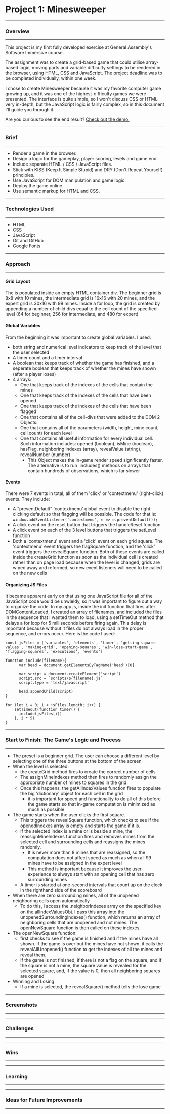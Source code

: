 # Project 1: Minesweeper

---
### Overview
---
This project is my first fully developed exercise at General Assembly's Software Immersive course.

The assignment was to create a grid-based game that could utilise array-based logic, moving parts and variable difficulty settings to be rendered in the browser, using HTML, CSS and JavaScript. The project deadline was to be completed individually, within one week.

I chose to create  Minesweeper because it was my favorite computer game growing up, and it was one of the highest-difficulty games we were presented. The interface is quite simple, so I won't discuss CSS or HTML very in-depth, but the JavaScript logic is fairly complex, so in this document I'll guide you through it.

Are you curious to see the end result? [Check out the demo.](https://psopher.github.io/Minesweeper/) 

---
### Brief
---
* Render a game in the browser.
* Design a logic for the gameplay, player scoring, levels and game end.
* Include separate HTML / CSS / JavaScript files.
* Stick with KISS (Keep It Simple Stupid) and DRY (Don't Repeat Yourself) principles.
* Use JavaScript for DOM manipulation and game logic.
* Deploy the game online.
* Use semantic markup for HTML and CSS.

---
### Technologies Used
---
* HTML
* CSS
* JavaScript
* Git and GitHub
* Google Fonts

---
### Approach
---

#### Grid Layout
The is populated inside an empty HTML container div. The beginner grid is 8x8 with 10 mines, the intermediate grid is 16x16 with 20 mines, and the expert grid is 30x16 with 99 mines. Inside a for loop, the grid is created by appending a number of child divs equal to the cell count of the specified level (64 for beginner, 256 for intermediate, and 480 for expert)



#### Global Variables
From the beginning it was important to create global variables. I used: 
* both string and numerical level indicators to keep track of the level that the user selected
* A timer count and a timer interval
* A boolean that keeps track of whether the game has finished, and a seperate boolean that keeps track of whether the mines have shown (after a player loses)
* 4 arrays:
  - One that keeps track of the indexes of the cells that contain the mines
  - One that keeps track of the indexes of the cells that have been opened
  - One that keeps track of the indexes of the cells that have been flagged
  - One that contains all of the cell-divs that were added to the DOM
2 Objects:
  - One that contains all of the parameters (width, height, mine count, cell count) for each level
  - One that contains all useful information for every individual cell. Such information includes: opened (boolean), isMine (boolean), hasFlag, neighboring indexes (array), revealValue (string), revealNumber (number)
    - This Object makes the in-game render speed significantly faster. The alternative is to run .includes() methods on arrays that contain hundreds of observations, which is far slower



#### Events
There were 7 events in total, all of them 'click' or 'contextmenu' (right-click) events. They include:
* A "preventDefault" 'contextmenu' global event to disable the right-clicking default so that flagging will be possible. The code for that is: `window.addEventListener('contextmenu', e => e.preventDefault());`
* A click event on the reset button that triggers the handleReset function
* A click event on each of the 3 level buttons that triggers the setLevel function
* Both a 'contextmenu' event and a 'click' event on each grid square. The 'contextmenu' event triggers the flagSquare function, and the 'click' event triggers the revealSquare function. Both of these events are called inside the createGrid function as soon as the individual cell is created rather than on page load because when the level is changed, grids are wiped away and reformed, so new event listeners will need to be called on the new cells

#### Organizing JS Files
It became apparent early on that using one JavaScript file for all of the JavaScript code would be unwieldy, so it was important to figure out a way to organize the code. In my app.js, inside the init function that fires after DOMContentLoaded, I created an array of filenames, and included the files in the sequence that I wanted them to load, using a setTimeOut method that delays a for loop for 5 milliseconds before firing again. This delay is important because without it files do not always load in the proper sequence, and errors occur. Here is the code I used:
```
const jsFiles = ['variables', 'elements', 'timer', 'getting-square-values', 'making-grid', 'opening-squares', 'win-lose-start-game', 'flagging-squares', 'executions', 'events']

function include(filename){
      var head = document.getElementsByTagName('head')[0]

      var script = document.createElement('script')
      script.src = `scripts/${filename}.js`
      script.type = 'text/javascript'

      head.appendChild(script)
}

for (let i = 0; i < jsFiles.length; i++) {
    setTimeout(function timer() {
      include(jsFiles[i])
    }, i * 5)
}
```

---
### Start to Finish: The Game's Logic and Process
---
* The preset is a beginner grid. The user can choose a different level by selecting one of the three buttons at the bottom of the screen
* When the level is selected: 
  - the createGrid method fires to create the correct number of cells. 
  - The assignMineIndexes method then fires to randomly assign the appropriate number of mines to squares in the grid.
  - Once this happens, the getAllIndexValues function fires to populate the big 'dictionary' object for each cell in the grid
    - it is important for speed and functionality to do all of this before the game starts so that in-game computation is minimized as much as possible
* The game starts when the user clicks the first square.
  - This triggers the revealSquare function, which checks to see if the openedIndexes array is empty and starts the game if it is.
  - If the selected index is a mine or is beside a mine, the reassignMineIndexes function fires and removes mines from the selected cell and surrounding cells and reassigns the mines randomly. 
    - It is never more than 8 mines that are reassigned, so the computation does not affect speed as much as when all 99 mines have to be assigned in the expert level
    - This method is important because it improves the user experience to always start with an opening cell that has zero surrounding mines
  - A timer is started at one-second intervals that count up on the clock in the righthand side of the scoreboard
* When there are zero surrounding mines, all of the unopened neighboring cells open automatically
  - To do this, I access the .neighborIndexes array on the specified key on the allIndexValuesObj. I pass this array into the unopenedSurroundingIndexes() function, which returns an array of neighboring cells that are unopened and not mines. The openNewSquare function is then called on these indexes.
* The openNewSquare function: 
  - first checks to see if the game is finished and if the mines have all shown. If the game is over but the mines have not shown, it calls the revealAllUnopened() function to get the indexes of all the mines and reveal them.
  - If the game is not finished, if there is not a flag on the square, and if the square is not a mine, the square value is revealed for the selected square, and, if the value is 0, then all neighboring squares are opened
* Winning and Losing
  - If a mine is selected, the revealSquare() method tells the lose game

---
### Screenshots
---

---
### Challenges
---

---
### Wins
---

---
### Learning
---

---
### Ideas for Future Improvements
---